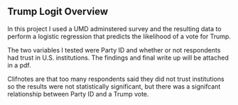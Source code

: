 ## Trump Logit Overview
In this project I used a UMD adminstered survey and the resulting data to perform a logistic regression that predicts the likelihood of a vote for Trump.

The two variables I tested were Party ID and whether or not respondents had trust in U.S. institutions. The findings and final write up will be attached in a pdf.

Clifnotes are that too many respondents said they did not trust institutions so the results were not statistically significant, but there was a signifcant relationship between Party ID and a Trump vote.
